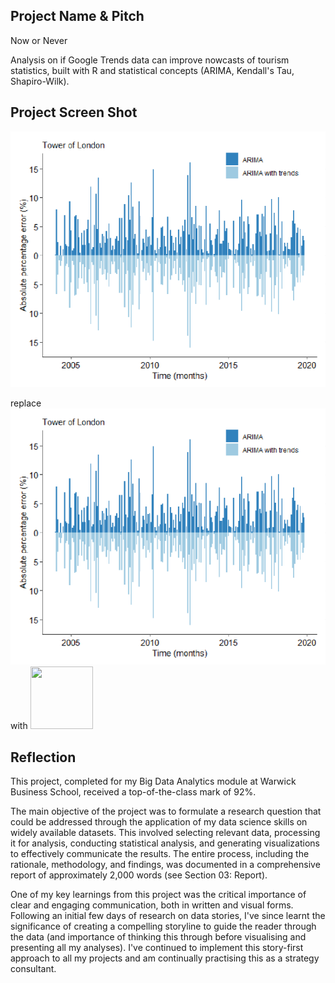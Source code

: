 ## Project Name & Pitch

Now or Never 

Analysis on if Google Trends data can improve nowcasts of tourism statistics, built with R and statistical concepts (ARIMA, Kendall's Tau, Shapiro-Wilk).

## Project Screen Shot

![alt text](https://github.com/jonathanyang7/adaptive-nowcasting/blob/34b3f98e1aa21c2de4bfc469b4ff9e1a9cb11628/03.%20Report/ARIMA_results_Tower_of_London.png?raw=true)

replace ![image](https://github.com/jonathanyang7/adaptive-nowcasting/blob/34b3f98e1aa21c2de4bfc469b4ff9e1a9cb11628/03.%20Report/ARIMA_results_Tower_of_London.png?raw=true) with <img src="[https://your-image-url.type](https://github.com/jonathanyang7/adaptive-nowcasting/blob/34b3f98e1aa21c2de4bfc469b4ff9e1a9cb11628/03.%20Report/ARIMA_results_Tower_of_London.png?raw=true)" width="100" height="100">

## Reflection

This project, completed for my Big Data Analytics module at Warwick Business School, received a top-of-the-class mark of 92%.

The main objective of the project was to formulate a research question that could be addressed through the application of my data science skills on widely available datasets. This involved selecting relevant data, processing it for analysis, conducting statistical analysis, and generating visualizations to effectively communicate the results. The entire process, including the rationale, methodology, and findings, was documented in a comprehensive report of approximately 2,000 words (see Section 03: Report).

One of my key learnings from this project was the critical importance of clear and engaging communication, both in written and visual forms. Following an initial few days of research on data stories, I've since learnt the significance of creating a compelling storyline to guide the reader through the data (and importance of thinking this through before visualising and presenting all my analyses). I've continued to implement this story-first approach to all my projects and am continually practising this as a strategy consultant.

